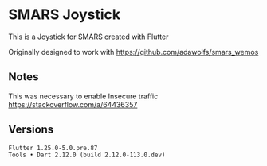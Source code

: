 # SMARS Joystick

This is a Joystick for SMARS created with Flutter

Originally designed to work with https://github.com/adawolfs/smars_wemos

## Notes

This was necessary to enable Insecure traffic
https://stackoverflow.com/a/64436357

## Versions

```
Flutter 1.25.0-5.0.pre.87
Tools • Dart 2.12.0 (build 2.12.0-113.0.dev)
```
